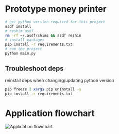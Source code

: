 # Prototype money printer

```bash
# get python version required for this project
asdf install
# reshim asdf
rm -rf ~/.asdf/shims && asdf reshim
# install packages
pip install -r requirements.txt
# run the project
python main.py
```

## Troubleshoot deps

reinstall deps when changing/updating python version

```bash
pip freeze | xargs pip uninstall -y
pip install -r requirements.txt
```

# Application flowchart

![Application flowchart](https://i.imgur.com/8OewxYI.png)
